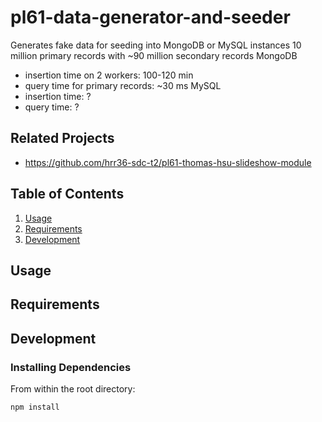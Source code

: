 # pl61-data-generator-and-seeder
Generates fake data for seeding into MongoDB or MySQL instances
10 million primary records with ~90 million secondary records
MongoDB
  - insertion time on 2 workers: 100-120 min
  - query time for primary records: ~30 ms
MySQL
  - insertion time: ?
  - query time: ?

## Related Projects

  - https://github.com/hrr36-sdc-t2/pl61-thomas-hsu-slideshow-module

## Table of Contents

1. [Usage](#Usage)
1. [Requirements](#requirements)
1. [Development](#development)

## Usage



## Requirements



## Development



### Installing Dependencies

From within the root directory:

```sh
npm install
```
